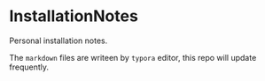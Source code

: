# InstallationNotes
Personal installation notes.

The `markdown` files are writeen by `typora` editor, this repo will update frequently.
